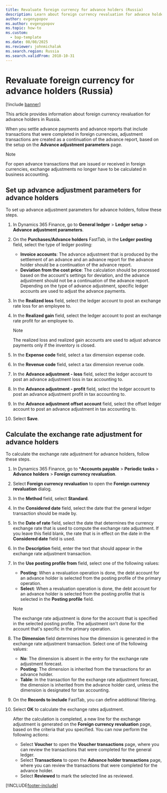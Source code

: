 ```yaml
---
title: Revaluate foreign currency for advance holders (Russia)
description: Learn about foreign currency revaluation for advance holders in Russia in Microsoft Dynamics 365 Finance.
author: evgenypopov
ms.author: evgenypopov
ms.topic: how-to
ms.custom: 
  - bap-template
ms.date: 08/08/2025
ms.reviewer: johnmichalak
ms.search.region: Russia
ms.search.validFrom: 2018-10-31
---
```


# Revaluate foreign currency for advance holders (Russia)

[!include [banner](../../includes/banner.md)]

This article provides information about foreign currency revaluation for advance holders in Russia.

When you settle advance payments and advance reports that include transactions that were completed in foreign currencies, adjustment transactions are created as a continuation of the advance report, based on the setup on the **Advance adjustment parameters** page.

> [!NOTE]
> For open advance transactions that are issued or received in foreign currencies, exchange adjustments no longer have to be calculated in business accounting.

## Set up advance adjustment parameters for advance holders

To set up advance adjustment parameters for advance holders, follow these steps.

1. In Dynamics 365 Finance, go to **General ledger** \> **Ledger setup** \> **Advance adjustment parameters**.
1. On the **Purchases/Advance holders** FastTab, in the **Ledger posting** field, select the type of ledger posting:

    - **Invoice accounts**: The advance adjustment that is produced by the settlement of an advance and an advance report for the advance holder should be a continuation of the advance report.
    - **Deviation from the cost price**: The calculation should be processed based on the account's settings for deviation, and the advance adjustment should not be a continuation of the advance report. Depending on the type of advance adjustment, specific ledger accounts are used to adjust the advance payments.

1. In the **Realized loss** field, select the ledger account to post an exchange rate loss for an employee to.
1. In the **Realized gain** field, select the ledger account to post an exchange rate profit for an employee to.

    > [!NOTE]
    > The realized loss and realized gain accounts are used to adjust advance payments only if the inventory is closed.

1. In the **Expense code** field, select a tax dimension expense code.
1. In the **Revenue code** field, select a tax dimension revenue code.
1. In the **Advance adjustment - loss** field, select the ledger account to post an advance adjustment loss in tax accounting to.
1. In the **Advance adjustment - profit** field, select the ledger account to post an advance adjustment profit in tax accounting to.
1. In the **Advance adjustment offset account** field, select the offset ledger account to post an advance adjustment in tax accounting to.
1. Select **Save**.

## Calculate the exchange rate adjustment for advance holders

To calculate the exchange rate adjustment for advance holders, follow these steps.

1. In Dynamics 365 Finance, go to ***Accounts payable** \> **Periodic tasks** \> **Advance holders** \> **Foreign currency revaluation**.
1. Select **Foreign currency revaluation** to open the **Foreign currency revaluation** dialog.
1. In the **Method** field, select **Standard**.
1. In the **Considered date** field, select the date that the general ledger transaction should be made by.
1. In the **Date of rate** field, select the date that determines the currency exchange rate that is used to compute the exchange rate adjustment. If you leave this field blank, the rate that is in effect on the date in the **Considered date** field is used.
1. In the **Description** field, enter the text that should appear in the exchange rate adjustment transaction.
1. In the **Use posting profile from** field, select one of the following values:

    - **Posting**: When a revaluation operation is done, the debt account for an advance holder is selected from the posting profile of the primary operation.
    - **Select**: When a revaluation operation is done, the debt account for an advance holder is selected from the posting profile that is selected in the **Posting profile** field.

    > [!NOTE]
    > The exchange rate adjustment is done for the account that is specified in the selected posting profile. The adjustment isn't done for the account that's specific in the primary operation.

1. The **Dimension** field determines how the dimension is generated in the exchange rate adjustment transaction. Select one of the following values:

    - **No**: The dimension is absent in the entry for the exchange rate adjustment forecast.
    - **Posting**: The dimension is inherited from the transactions for an advance holder.
    - **Table**: In the transaction for the exchange rate adjustment forecast, the dimension is inherited from the advance holder card, unless the dimension is designated for tax accounting.

1. On the **Records to include** FastTab, you can define additional filtering.
1. Select **OK** to calculate the exchange rates adjustment.

    After the calculation is completed, a new line for the exchange adjustment is generated on the **Foreign currency revaluation** page, based on the criteria that you specified. You can now perform the following actions:

    - Select **Voucher** to open the **Voucher transactions** page, where you can review the transactions that were completed for the general ledger.
    - Select **Transactions** to open the **Advance holder transactions** page, where you can review the transactions that were completed for the advance holder.
    - Select **Reviewed** to mark the selected line as reviewed.


[!INCLUDE[footer-include](../../../includes/footer-banner.md)]
